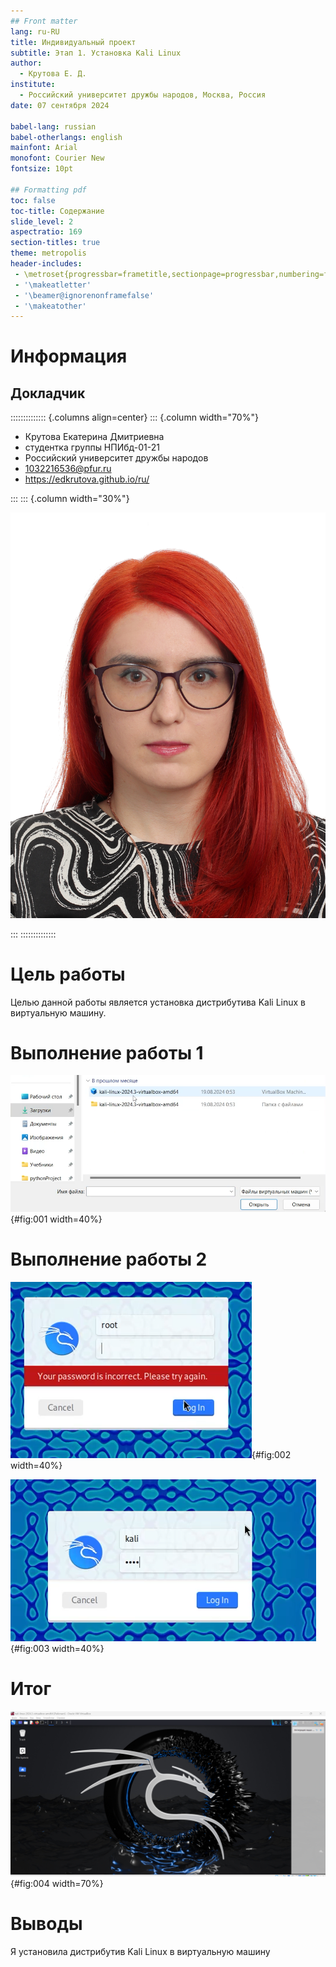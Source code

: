 ```yaml
---
## Front matter
lang: ru-RU
title: Индивидуальный проект
subtitle: Этап 1. Установка Kali Linux
author:
  - Крутова Е. Д.
institute:
  - Российский университет дружбы народов, Москва, Россия
date: 07 сентября 2024

babel-lang: russian
babel-otherlangs: english
mainfont: Arial
monofont: Courier New
fontsize: 10pt

## Formatting pdf
toc: false
toc-title: Содержание
slide_level: 2
aspectratio: 169
section-titles: true
theme: metropolis
header-includes:
 - \metroset{progressbar=frametitle,sectionpage=progressbar,numbering=fraction}
 - '\makeatletter'
 - '\beamer@ignorenonframefalse'
 - '\makeatother'
---
```



# Информация

## Докладчик

:::::::::::::: {.columns align=center}
::: {.column width="70%"}

* Крутова Екатерина Дмитриевна
* студентка группы НПИбд-01-21
* Российский университет дружбы народов
* [1032216536@pfur.ru](mailto:1032216536@pfur.ru)
* <https://edkrutova.github.io/ru/>

:::
::: {.column width="30%"}

![](./image/photo.jpg)

:::
::::::::::::::

# Цель работы

Целью данной работы является установка дистрибутива Kali Linux в виртуальную машину.

# Выполнение работы 1

![Выбор образа машины](image/Screenshot_5.png){#fig:001 width=40%}

# Выполнение работы 2

![Ошибка](image/Screenshot_3.png){#fig:002 width=40%}

![Имя пользователя](image/Screenshot_4.png){#fig:003 width=40%}


# Итог

![Включённая машина](image/Screenshot_1.png){#fig:004 width=70%}


# Выводы

Я установила дистрибутив Kali Linux в виртуальную машину

